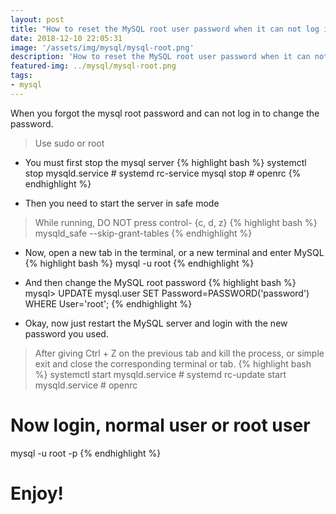 ```yaml
---
layout: post
title: "How to reset the MySQL root user password when it can not log in"
date: 2018-12-10 22:05:31
image: '/assets/img/mysql/mysql-root.png'
description: 'How to reset the MySQL root user password when it can not log in'
featured-img: ../mysql/mysql-root.png
tags:
- mysql
---
```


When you forgot the mysql root password and can not log in to change the password.
> Use sudo or root

+ You must first stop the mysql server
{% highlight bash  %}
systemctl stop mysqld.service # systemd
rc-service mysql stop # openrc
{% endhighlight  %}

+ Then you need to start the server in safe mode
> While running, DO NOT press control- {c, d, z}
{% highlight bash  %}
mysqld_safe --skip-grant-tables
{% endhighlight  %}


+ Now, open a new tab in the terminal, or a new terminal and enter MySQL
{% highlight bash  %}
mysql -u root
{% endhighlight  %}

+ And then change the MySQL root password
{% highlight bash  %}
mysql> UPDATE mysql.user SET Password=PASSWORD('password') WHERE User='root';
{% endhighlight  %}

+ Okay, now just restart the MySQL server and login with the new password you used.
> After giving Ctrl + Z on the previous tab and kill the process, or simple exit and close the corresponding terminal or tab.
{% highlight bash  %}
systemctl start mysqld.service # systemd
rc-update start mysqld.service # openrc
# Now login, normal user or root user
mysql -u root -p
{% endhighlight  %}

# Enjoy!

